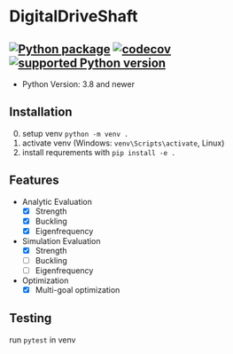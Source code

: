 # DigitalDriveShaft
[![Python package](https://github.com/Modular-Design/DigitalDriveShaft/actions/workflows/ci.yml/badge.svg?branch=main)](https://github.com/Modular-Design/DigitalDriveShaft/actions/workflows/ci.yml)
[![codecov](https://codecov.io/gh/Modular-Design/DigitalDriveShaft/branch/main/graph/badge.svg?token=M2EM6L19BI)](https://codecov.io/gh/Modular-Design/DigitalDriveShaft)
[![supported Python version](https://img.shields.io/badge/python-3.8+-blue.svg)](https://www.python.org/downloads/)
---

- Python Version: 3.8 and newer

## Installation

0. setup venv `python -m venv .`
1. activate venv (Windows: `venv\Scripts\activate`, Linux)
2. install requrements with `pip install -e .`


## Features
- Analytic Evaluation
  - [X] Strength
  - [X] Buckling
  - [X] Eigenfrequency
- Simulation Evaluation
  - [X] Strength
  - [ ] Buckling
  - [ ] Eigenfrequency
- Optimization
  - [X] Multi-goal optimization

## Testing

run `pytest` in venv




